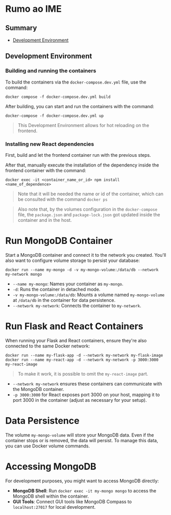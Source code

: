# Rumo ao IME


## Summary

- [Development Environment](#development-environment)


## Development Environment

### Building and running the containers

To build the containers via the ```docker-compose.dev.yml``` file, use the command:

```
docker compose -f docker-compose.dev.yml build
```

After building, you can start and run the containers with the command:

```
docker-compose -f docker-compose.dev.yml up
```

> This Development Environment allows for hot reloading on the frontend.

### Installing new React dependencies

First, build and let the frontend container run with the previous steps.

After that, manually execute the installation of the dependency inside the frontend container with the command:


```
docker exec -it <container_name_or_id> npm install <name_of_dependence>
```

> Note that it will be needed the name or id of the container, which can be consulted with the command ```docker ps```

> Also note that, by the volumes configuration in the `docker-compose` file, the ```package.json``` and ```package-lock.json``` got updated inside the container and in the host.


# Run MongoDB Container

Start a MongoDB container and connect it to the network you created. You'll also want to configure volume storage to persist your database:

```
docker run --name my-mongo -d -v my-mongo-volume:/data/db --network my-network mongo

```

*   `--name my-mongo`: Names your container as `my-mongo`.
*   `-d`: Runs the container in detached mode.
*   `-v my-mongo-volume:/data/db`: Mounts a volume named `my-mongo-volume` at `/data/db` in the container for data persistence.
*   `--network my-network`: Connects the container to `my-network`.

# Run Flask and React Containers
When running your Flask and React containers, ensure they're also connected to the same Docker network:

```
docker run --name my-flask-app -d --network my-network my-flask-image
docker run --name my-react-app -d --network my-network -p 3000:3000 my-react-image
```
> To make it work, it is possible to omit the `my-react-image` part.

*   `--network my-network` ensures these containers can communicate with the MongoDB container.
*   `-p 3000:3000` for React exposes port 3000 on your host, mapping it to port 3000 in the container (adjust as necessary for your setup).

# Data Persistence

The volume `my-mongo-volume` will store your MongoDB data. Even if the container stops or is removed, the data will persist. To manage this data, you can use Docker volume commands.

# Accessing MongoDB

For development purposes, you might want to access MongoDB directly:

*   **MongoDB Shell**: Run `docker exec -it my-mongo mongo` to access the MongoDB shell within the container.
*   **GUI Tools**: Connect GUI tools like MongoDB Compass to `localhost:27017` for local development.